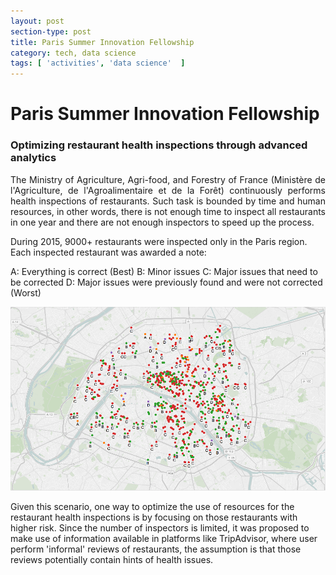 ```yaml
---
layout: post
section-type: post
title: Paris Summer Innovation Fellowship
category: tech, data science
tags: [ 'activities', 'data science'  ]
---
```


# Paris Summer Innovation Fellowship

### Optimizing restaurant health inspections through advanced analytics

<p style='text-align: justify;'>
The Ministry of Agriculture, Agri-food, and Forestry of France (Ministère de
l'Agriculture, de l'Agroalimentaire et de la Forêt) continuously performs health
inspections of restaurants. Such task is bounded by time and human resources,
in other words, there is not enough time to inspect all restaurants in one year
and there are not enough inspectors to speed up the process.

During 2015, 9000+ restaurants were inspected only in the Paris region. Each
inspected restaurant was awarded a note:

A: Everything is correct (Best)
B: Minor issues
C: Major issues that need to be corrected
D: Major issues were previously found and were not corrected (Worst)
</p>

![Inspections 2015](/img/post_psif2016/inspection-notes.png)

Given this scenario, one way to optimize the use of resources for the restaurant
health inspections is by focusing on those restaurants with higher risk.
Since the number of inspectors is limited, it was proposed to make use of
information available in platforms like TripAdvisor, where user perform
'informal' reviews of restaurants, the assumption is that those reviews
potentially contain hints of health issues.
